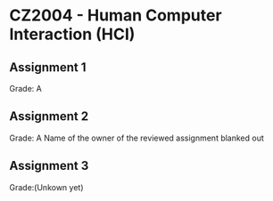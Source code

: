# CZ2004 - Human Computer Interaction (HCI)

## Assignment 1
Grade: A

## Assignment 2
Grade: A
Name of the owner of the reviewed assignment blanked out

## Assignment 3
Grade:(Unkown yet)